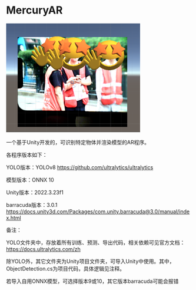 # MercuryAR

![alt text](image.png)

一个基于Unity开发的，可识别特定物体并渲染模型的AR程序。


各程序版本如下：

YOLO版本：YOLOv8  https://github.com/ultralytics/ultralytics

模型版本：ONNX 10

Unity版本：2022.3.23f1

barracuda版本：3.0.1  https://docs.unity3d.com/Packages/com.unity.barracuda@3.0/manual/index.html


备注：

YOLO文件夹中，存放着所有训练、预测、导出代码，相关依赖可见官方文档：https://docs.ultralytics.com/zh

除YOLO外，其它文件夹为Unity项目文件夹，可导入Unity中使用。其中，ObjectDetection.cs为项目代码，具体逻辑见注释。

若导入自用ONNX模型，可选择版本9或10，其它版本barracuda可能会报错